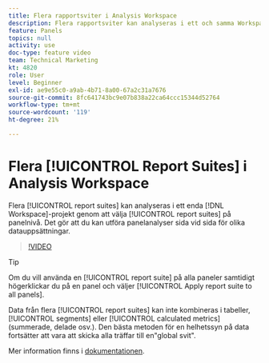 ```yaml
---
title: Flera rapportsviter i Analysis Workspace
description: Flera rapportsviter kan analyseras i ett och samma Workspace-projekt genom att man väljer programsviter på panelnivå. Det gör att du kan utföra panelanalyser sida vid sida för olika datauppsättningar.
feature: Panels
topics: null
activity: use
doc-type: feature video
team: Technical Marketing
kt: 4820
role: User
level: Beginner
exl-id: ae9e55c0-a9ab-4b71-8a00-67a2c31a7676
source-git-commit: 8fc641743bc9e07b838a22ca64ccc15344d52764
workflow-type: tm+mt
source-wordcount: '119'
ht-degree: 21%

---
```


# Flera [!UICONTROL Report Suites] i Analysis Workspace

Flera [!UICONTROL report suites] kan analyseras i ett enda [!DNL Workspace]-projekt genom att välja [!UICONTROL report suites] på panelnivå. Det gör att du kan utföra panelanalyser sida vid sida för olika datauppsättningar.

>[!VIDEO](https://video.tv.adobe.com/v/32843/?quality=12&learn=on)

>[!TIP]
>
> Om du vill använda en [!UICONTROL report suite] på alla paneler samtidigt högerklickar du på en panel och väljer [!UICONTROL Apply report suite to all panels].

Data från flera [!UICONTROL report suites] kan inte kombineras i tabeller, [!UICONTROL segments] eller [!UICONTROL calculated metrics] (summerade, delade osv.). Den bästa metoden för en helhetssyn på data fortsätter att vara att skicka alla träffar till en&quot;global svit&quot;.

Mer information finns i [dokumentationen](https://experienceleague.adobe.com/docs/analytics/analyze/analysis-workspace/build-workspace-project/multiple-report-suites.html?lang=sv-SE).
